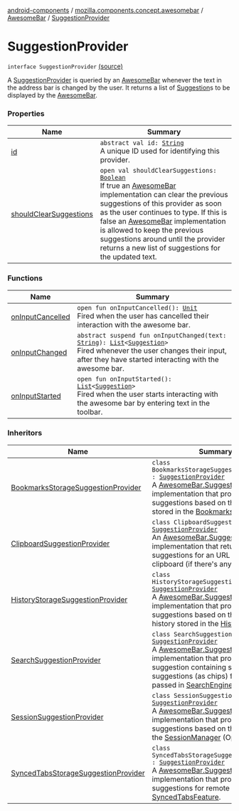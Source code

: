 [android-components](../../../index.md) / [mozilla.components.concept.awesomebar](../../index.md) / [AwesomeBar](../index.md) / [SuggestionProvider](./index.md)

# SuggestionProvider

`interface SuggestionProvider` [(source)](https://github.com/mozilla-mobile/android-components/blob/master/components/concept/awesomebar/src/main/java/mozilla/components/concept/awesomebar/AwesomeBar.kt#L131)

A [SuggestionProvider](./index.md) is queried by an [AwesomeBar](../index.md) whenever the text in the address bar is changed by the user.
It returns a list of [Suggestion](../-suggestion/index.md)s to be displayed by the [AwesomeBar](../index.md).

### Properties

| Name | Summary |
|---|---|
| [id](id.md) | `abstract val id: `[`String`](https://kotlinlang.org/api/latest/jvm/stdlib/kotlin/-string/index.html)<br>A unique ID used for identifying this provider. |
| [shouldClearSuggestions](should-clear-suggestions.md) | `open val shouldClearSuggestions: `[`Boolean`](https://kotlinlang.org/api/latest/jvm/stdlib/kotlin/-boolean/index.html)<br>If true an [AwesomeBar](../index.md) implementation can clear the previous suggestions of this provider as soon as the user continues to type. If this is false an [AwesomeBar](../index.md) implementation is allowed to keep the previous suggestions around until the provider returns a new list of suggestions for the updated text. |

### Functions

| Name | Summary |
|---|---|
| [onInputCancelled](on-input-cancelled.md) | `open fun onInputCancelled(): `[`Unit`](https://kotlinlang.org/api/latest/jvm/stdlib/kotlin/-unit/index.html)<br>Fired when the user has cancelled their interaction with the awesome bar. |
| [onInputChanged](on-input-changed.md) | `abstract suspend fun onInputChanged(text: `[`String`](https://kotlinlang.org/api/latest/jvm/stdlib/kotlin/-string/index.html)`): `[`List`](https://kotlinlang.org/api/latest/jvm/stdlib/kotlin.collections/-list/index.html)`<`[`Suggestion`](../-suggestion/index.md)`>`<br>Fired whenever the user changes their input, after they have started interacting with the awesome bar. |
| [onInputStarted](on-input-started.md) | `open fun onInputStarted(): `[`List`](https://kotlinlang.org/api/latest/jvm/stdlib/kotlin.collections/-list/index.html)`<`[`Suggestion`](../-suggestion/index.md)`>`<br>Fired when the user starts interacting with the awesome bar by entering text in the toolbar. |

### Inheritors

| Name | Summary |
|---|---|
| [BookmarksStorageSuggestionProvider](../../../mozilla.components.feature.awesomebar.provider/-bookmarks-storage-suggestion-provider/index.md) | `class BookmarksStorageSuggestionProvider : `[`SuggestionProvider`](./index.md)<br>A [AwesomeBar.SuggestionProvider](./index.md) implementation that provides suggestions based on the bookmarks stored in the [BookmarksStorage](../../../mozilla.components.concept.storage/-bookmarks-storage/index.md). |
| [ClipboardSuggestionProvider](../../../mozilla.components.feature.awesomebar.provider/-clipboard-suggestion-provider/index.md) | `class ClipboardSuggestionProvider : `[`SuggestionProvider`](./index.md)<br>An [AwesomeBar.SuggestionProvider](./index.md) implementation that returns a suggestions for an URL in the clipboard (if there's any). |
| [HistoryStorageSuggestionProvider](../../../mozilla.components.feature.awesomebar.provider/-history-storage-suggestion-provider/index.md) | `class HistoryStorageSuggestionProvider : `[`SuggestionProvider`](./index.md)<br>A [AwesomeBar.SuggestionProvider](./index.md) implementation that provides suggestions based on the browsing history stored in the [HistoryStorage](../../../mozilla.components.concept.storage/-history-storage/index.md). |
| [SearchSuggestionProvider](../../../mozilla.components.feature.awesomebar.provider/-search-suggestion-provider/index.md) | `class SearchSuggestionProvider : `[`SuggestionProvider`](./index.md)<br>A [AwesomeBar.SuggestionProvider](./index.md) implementation that provides a suggestion containing search engine suggestions (as chips) from the passed in [SearchEngine](../../../mozilla.components.browser.search/-search-engine/index.md). |
| [SessionSuggestionProvider](../../../mozilla.components.feature.awesomebar.provider/-session-suggestion-provider/index.md) | `class SessionSuggestionProvider : `[`SuggestionProvider`](./index.md)<br>A [AwesomeBar.SuggestionProvider](./index.md) implementation that provides suggestions based on the sessions in the [SessionManager](#) (Open tabs). |
| [SyncedTabsStorageSuggestionProvider](../../../mozilla.components.feature.syncedtabs/-synced-tabs-storage-suggestion-provider/index.md) | `class SyncedTabsStorageSuggestionProvider : `[`SuggestionProvider`](./index.md)<br>A [AwesomeBar.SuggestionProvider](./index.md) implementation that provides suggestions for remote tabs based on [SyncedTabsFeature](../../../mozilla.components.feature.syncedtabs/-synced-tabs-feature/index.md). |
